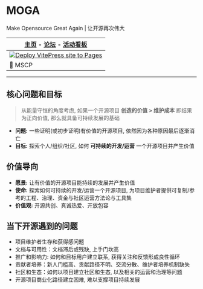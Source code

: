 # MOGA

Make Opensource Great Again | 让开源再次伟大

| [主页](https://d2learn.github.io/MOGA) - [论坛](https://forum.d2learn.org) - [活动看板](https://github.com/orgs/d2learn/projects/6/views/1) |
| --- |
| [![Deploy VitePress site to Pages](https://github.com/d2learn/MOGA/actions/workflows/deploy.yml/badge.svg)](https://github.com/d2learn/MOGA/actions/workflows/deploy.yml) |
| 🎉 MSCP | mcpp项目学习与贡献者培养计划 预发布 - [详情页](https://d2learn.github.io/MOGA/activity/mscp/intro.html)  🎉 |

---

## 核心问题和目标

> 从能量守恒的角度考虑, 如果一个开源项目 **创造的价值 > 维护成本** 即结果为正向价值, 那么就具备可持续发展的基础

- **问题:** 一些证明(或初步证明)有价值的开源项目, 依然因为各种原因最后逐渐消亡
- **目标:** 探索个人/组织/社区, 如何 **可持续的开发/运营** 一个开源项目并产生价值

## 价值导向

- **愿景:** 让有价值的开源项目能持续的发展并产生价值
- **使命:** 探索如何可持续的开发/运营一个开源项目, 为项目维护者提供可复制/参考的工程、治理、资金与社区运营方法论与工具集
- **价值观:** 开源共创、真诚热爱、开放包容

## 当下开源遇到的问题

- 项目维护者生存和获得感问题
- 文档与可用性：文档滞后或残缺, 上手门坎高
- 推广和影响力: 如何和目标用户建立联系, 获得关注和反馈形成良性循环
- 贡献者培养：新人门槛高、贡献路径不明、交流分散、维护者培养机制缺失
- 社区和生态：如何以项目建立社区和生态, 以及相关的运营和治理等问题
- 开源项目商业化路径建立困难, 难以支撑项目持续发展